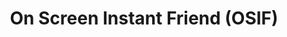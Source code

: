 ---
hackday: 13-london
links:
- presentation: https://www.dropbox.com/s/n1pma03z2hq70po/videodemo.mov?dl=0
summary: 'The On-screen Instant Friend application detects that a fall has occurred
  and instantly connects the user with a contact centre or carer, who can then check
  if the patient is ok. '
team:
- Max Wylde
- Chris Emerson
- Mark Hope
title: On Screen Instant Friend (OSIF)
---